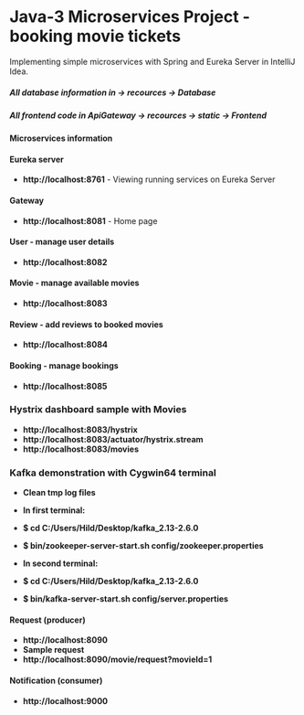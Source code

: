 # Java-3 Microservices Project - booking movie tickets
Implementing simple microservices with Spring and Eureka Server in IntelliJ Idea.

##### All database information in -> recources -> Database 
##### All frontend code in ApiGateway -> recources -> static -> Frontend
 
#### Microservices information 
 
#### Eureka server
- **http://localhost:8761** - Viewing running services on Eureka Server 
#### Gateway 
- **http://localhost:8081** - Home page
#### User - manage user details 
- **http://localhost:8082**
#### Movie - manage available movies
- **http://localhost:8083**
#### Review - add reviews to booked movies
- **http://localhost:8084**
#### Booking - manage bookings
- **http://localhost:8085**


### Hystrix dashboard sample with Movies
- **http://localhost:8083/hystrix**
- **http://localhost:8083/actuator/hystrix.stream**
- **http://localhost:8083/movies**

### Kafka demonstration with Cygwin64 terminal
- **Clean tmp log files**

- **In first terminal:**
- **$ cd C:/Users/Hild/Desktop/kafka_2.13-2.6.0**
- **$ bin/zookeeper-server-start.sh config/zookeeper.properties**

- **In second terminal:**
- **$ cd C:/Users/Hild/Desktop/kafka_2.13-2.6.0**
- **$ bin/kafka-server-start.sh config/server.properties**

#### Request (producer)
- **http://localhost:8090**
- **Sample request**
- **http://localhost:8090/movie/request?movieId=1**

#### Notification (consumer)
- **http://localhost:9000**


